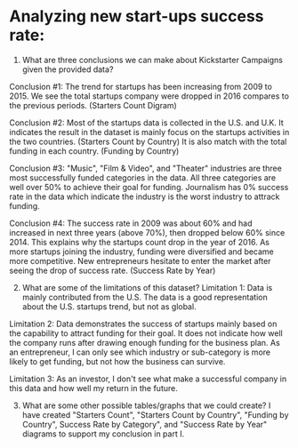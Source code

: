 # Analyzing new start-ups success rate:

1. What are three conclusions we can make about Kickstarter Campaigns given the provided data?

Conclusion #1: The trend for startups has been increasing from 2009 to 2015.  We see the total startups company were dropped in 2016 compares to the previous periods. (Starters Count Digram)

Conclusion #2: Most of the startups data is collected in the U.S. and U.K.  It indicates the result in the dataset is mainly focus on the startups activities in the two countries. (Starters Count by Country)  It is also match with the total funding in each country.  (Funding by Country)

Conclusion #3: "Music", "Film & Video", and "Theater" industries are three most successfully funded categories in the data.  All three categories are well over 50% to achieve their goal for funding.  Journalism has 0% success rate in the data which indicate the industry is the worst industry to attrack funding.

Conclusion #4: The success rate in 2009 was about 60% and had increased in next three years (above 70%), then dropped below 60% since 2014.  This explains why the startups count drop in the year of 2016.  As more startups joining the industry, funding were diversified and became more competitive.  New entrepreneurs hesitate to enter the market after seeing the drop of success rate. (Success Rate by Year)

2. What are some of the limitations of this dataset?
Limitation 1: Data is mainly contributed from the U.S.  The data is a good representation about the U.S. startups trend, but not as global.

Limitation 2: Data demonstrates the success of startups mainly based on the capability to attract funding for their goal.  It does not indicate how well the company runs after drawing enough funding for the business plan.  As an entrepreneur, I can only see which industry or sub-category is more likely to get funding, but not how the business can survive.

Limitation 3: As an investor, I don't see what make a successful company in this data and how well my return in the future.

3. What are some other possible tables/graphs that we could create?
I have created "Starters Count", "Starters Count by Country", "Funding by Country", Success Rate by Category", and "Success Rate by Year" diagrams to support my conclusion in part I.
